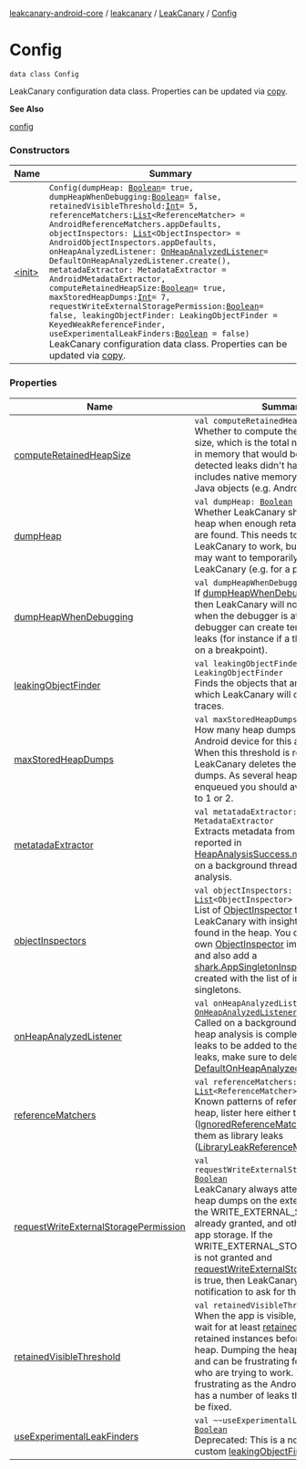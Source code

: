 [leakcanary-android-core](../../../index.md) / [leakcanary](../../index.md) / [LeakCanary](../index.md) / [Config](./index.md)

# Config

`data class Config`

LeakCanary configuration data class. Properties can be updated via [copy](#).

**See Also**

[config](../config.md)

### Constructors

| Name | Summary |
|---|---|
| [&lt;init&gt;](-init-.md) | `Config(dumpHeap: `[`Boolean`](https://kotlinlang.org/api/latest/jvm/stdlib/kotlin/-boolean/index.html)` = true, dumpHeapWhenDebugging: `[`Boolean`](https://kotlinlang.org/api/latest/jvm/stdlib/kotlin/-boolean/index.html)` = false, retainedVisibleThreshold: `[`Int`](https://kotlinlang.org/api/latest/jvm/stdlib/kotlin/-int/index.html)` = 5, referenceMatchers: `[`List`](https://kotlinlang.org/api/latest/jvm/stdlib/kotlin.collections/-list/index.html)`<ReferenceMatcher> = AndroidReferenceMatchers.appDefaults, objectInspectors: `[`List`](https://kotlinlang.org/api/latest/jvm/stdlib/kotlin.collections/-list/index.html)`<ObjectInspector> = AndroidObjectInspectors.appDefaults, onHeapAnalyzedListener: `[`OnHeapAnalyzedListener`](../../-on-heap-analyzed-listener/index.md)` = DefaultOnHeapAnalyzedListener.create(), metatadaExtractor: MetadataExtractor = AndroidMetadataExtractor, computeRetainedHeapSize: `[`Boolean`](https://kotlinlang.org/api/latest/jvm/stdlib/kotlin/-boolean/index.html)` = true, maxStoredHeapDumps: `[`Int`](https://kotlinlang.org/api/latest/jvm/stdlib/kotlin/-int/index.html)` = 7, requestWriteExternalStoragePermission: `[`Boolean`](https://kotlinlang.org/api/latest/jvm/stdlib/kotlin/-boolean/index.html)` = false, leakingObjectFinder: LeakingObjectFinder = KeyedWeakReferenceFinder, useExperimentalLeakFinders: `[`Boolean`](https://kotlinlang.org/api/latest/jvm/stdlib/kotlin/-boolean/index.html)` = false)`<br>LeakCanary configuration data class. Properties can be updated via [copy](#). |

### Properties

| Name | Summary |
|---|---|
| [computeRetainedHeapSize](compute-retained-heap-size.md) | `val computeRetainedHeapSize: `[`Boolean`](https://kotlinlang.org/api/latest/jvm/stdlib/kotlin/-boolean/index.html)<br>Whether to compute the retained heap size, which is the total number of bytes in memory that would be reclaimed if the detected leaks didn't happen. This includes native memory associated to Java objects (e.g. Android bitmaps). |
| [dumpHeap](dump-heap.md) | `val dumpHeap: `[`Boolean`](https://kotlinlang.org/api/latest/jvm/stdlib/kotlin/-boolean/index.html)<br>Whether LeakCanary should dump the heap when enough retained instances are found. This needs to be true for LeakCanary to work, but sometimes you may want to temporarily disable LeakCanary (e.g. for a product demo). |
| [dumpHeapWhenDebugging](dump-heap-when-debugging.md) | `val dumpHeapWhenDebugging: `[`Boolean`](https://kotlinlang.org/api/latest/jvm/stdlib/kotlin/-boolean/index.html)<br>If [dumpHeapWhenDebugging](dump-heap-when-debugging.md) is false then LeakCanary will not dump the heap when the debugger is attached. The debugger can create temporary memory leaks (for instance if a thread is blocked on a breakpoint). |
| [leakingObjectFinder](leaking-object-finder.md) | `val leakingObjectFinder: LeakingObjectFinder`<br>Finds the objects that are leaking, for which LeakCanary will compute leak traces. |
| [maxStoredHeapDumps](max-stored-heap-dumps.md) | `val maxStoredHeapDumps: `[`Int`](https://kotlinlang.org/api/latest/jvm/stdlib/kotlin/-int/index.html)<br>How many heap dumps are kept on the Android device for this app package. When this threshold is reached LeakCanary deletes the older heap dumps. As several heap dumps may be enqueued you should avoid going down to 1 or 2. |
| [metatadaExtractor](metatada-extractor.md) | `val metatadaExtractor: MetadataExtractor`<br>Extracts metadata from a hprof to be reported in [HeapAnalysisSuccess.metadata](#). Called on a background thread during heap analysis. |
| [objectInspectors](object-inspectors.md) | `val objectInspectors: `[`List`](https://kotlinlang.org/api/latest/jvm/stdlib/kotlin.collections/-list/index.html)`<ObjectInspector>`<br>List of [ObjectInspector](#) that provide LeakCanary with insights about objects found in the heap. You can create your own [ObjectInspector](#) implementations, and also add a [shark.AppSingletonInspector](#) instance created with the list of internal singletons. |
| [onHeapAnalyzedListener](on-heap-analyzed-listener.md) | `val onHeapAnalyzedListener: `[`OnHeapAnalyzedListener`](../../-on-heap-analyzed-listener/index.md)<br>Called on a background thread when the heap analysis is complete. If you want leaks to be added to the activity that lists leaks, make sure to delegate calls to a [DefaultOnHeapAnalyzedListener](../../-default-on-heap-analyzed-listener/index.md). |
| [referenceMatchers](reference-matchers.md) | `val referenceMatchers: `[`List`](https://kotlinlang.org/api/latest/jvm/stdlib/kotlin.collections/-list/index.html)`<ReferenceMatcher>`<br>Known patterns of references in the heap, lister here either to ignore them ([IgnoredReferenceMatcher](#)) or to mark them as library leaks ([LibraryLeakReferenceMatcher](#)). |
| [requestWriteExternalStoragePermission](request-write-external-storage-permission.md) | `val requestWriteExternalStoragePermission: `[`Boolean`](https://kotlinlang.org/api/latest/jvm/stdlib/kotlin/-boolean/index.html)<br>LeakCanary always attempts to store heap dumps on the external storage if the WRITE_EXTERNAL_STORAGE is already granted, and otherwise uses the app storage. If the WRITE_EXTERNAL_STORAGE permission is not granted and [requestWriteExternalStoragePermission](request-write-external-storage-permission.md) is true, then LeakCanary will display a notification to ask for that permission. |
| [retainedVisibleThreshold](retained-visible-threshold.md) | `val retainedVisibleThreshold: `[`Int`](https://kotlinlang.org/api/latest/jvm/stdlib/kotlin/-int/index.html)<br>When the app is visible, LeakCanary will wait for at least [retainedVisibleThreshold](retained-visible-threshold.md) retained instances before dumping the heap. Dumping the heap freezes the UI and can be frustrating for developers who are trying to work. This is especially frustrating as the Android Framework has a number of leaks that cannot easily be fixed. |
| [useExperimentalLeakFinders](use-experimental-leak-finders.md) | `val ~~useExperimentalLeakFinders~~: `[`Boolean`](https://kotlinlang.org/api/latest/jvm/stdlib/kotlin/-boolean/index.html)<br>Deprecated: This is a no-op, set a custom [leakingObjectFinder](leaking-object-finder.md) instead. |
